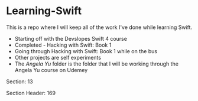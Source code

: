 # Learning-Swift
This is a repo where I will keep all of the work I've done while learning Swift.

* Starting off with the Devslopes Swift 4 course
* Completed - Hacking with Swift: Book 1
* Going through Hacking with Swift: Book 1 while on the bus
* Other projects are self experiments
* The _Angela Yu_ folder is the folder that I will be working through the Angela Yu course on Udemey 


Section: 13

Section Header: 169


